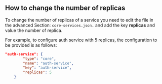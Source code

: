 ## How to change the number of replicas

To change the number of replicas of a service you need to edit the file in the advanced Section: `core-services.json.` and add the key **replicas** and value the number of replica.

For example, to configure auth service with 5 replicas, the configuration to be provided is as follows:

```json
"auth-service": {
        "type": "core",
        "name": "auth-service",
        "key": "auth-service",
        "replicas": 5
    }
```
